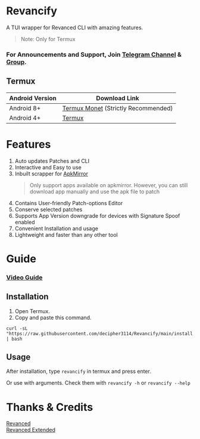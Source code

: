 # Revancify
A TUI wrapper for Revanced CLI with amazing features.
> Note: Only for Termux  

### For Announcements and Support, Join [Telegram Channel](https://t.me/revancify)  & [Group](https://t.me/revancifychat).  

## Termux
| Android Version | Download Link|
| ---- | ----- |
| Android 8+ | [Termux Monet](https://github.com/HardcodedCat/termux-monet/releases/latest) (Strictly Recommended)
| Android 4+ | [Termux](https://github.com/termux/termux-app/releases/latest)

# Features
1. Auto updates Patches and CLI
2. Interactive and Easy to use
3. Inbuilt scrapper for [ApkMirror](https://apkmirror.com)
    > Only support apps available on apkmirror. However, you can still download app manually and use the apk file to patch
4. Contains User-friendly Patch-options Editor
5. Conserve selected patches
6. Supports App Version downgrade for devices with Signature Spoof enabled
7. Convenient Installation and usage
6. Lightweight and faster than any other tool

# Guide

### [Video Guide](https://youtu.be/3e4OJ88I2pA)

## Installation
1. Open Termux.  
2. Copy and paste this command.  
```
curl -sL "https://raw.githubusercontent.com/decipher3114/Revancify/main/install.sh" | bash
```
## Usage
After installation, type `revancify` in termux and press enter.  

Or use with arguments. Check them with `revancify -h` or `revancify --help`

# Thanks & Credits
[Revanced](https://github.com/revanced)  
[Revanced Extended](https://github.com/inotia00)  

